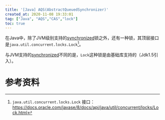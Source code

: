 ```yaml
---
title: '[Java] AQS(AbstractQueuedSynchronizer)'
created_at: 2020-11-08 19:33:01
tag: ["Java", "AQS","CAS","lock"]
toc: true
---
```


在Java中，除了JVM级别支持的[synchronized](../synchronized/)锁之外，还有一种锁，其顶层接口是`java.util.concurrent.locks.Lock`[^lock]。

与JVM支持的[synchronized](../synchronized/)不同的是，`Lock`这种锁是由基础库支持的（Jdk1.5引入）。



# 参考资料

[^lock]: `java.util.concurrent.locks.Lock` 接口：<https://docs.oracle.com/javase/8/docs/api/java/util/concurrent/locks/Lock.html>

